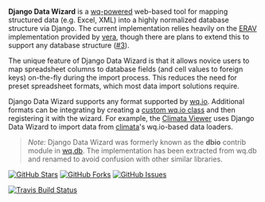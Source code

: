 **Django Data Wizard** is a [wq-powered](https://wq.io/) web-based tool for mapping structured data (e.g. Excel, XML) into a highly normalized database structure via Django.  The current implementation relies heavily on the [ERAV] implementation provided by [vera], though there are plans to extend this to support any database structure ([#3]).

The unique feature of Django Data Wizard is that it allows novice users to map spreadsheet columns to database fields (and cell values to foreign keys) on-the-fly during the import process.  This reduces the need for preset spreadsheet formats, which most data import solutions require.

Django Data Wizard supports any format supported by [wq.io].  Additional formats can be integrating by creating a [custom wq.io class] and then registering it with the wizard.  For example, the [Climata Viewer] uses Django Data Wizard to import data from [climata]'s wq.io-based data loaders.


> *Note:* Django Data Wizard was formerly known as the **dbio** contrib module in [wq.db].  The implementation has been extracted from wq.db and renamed to avoid confusion with other similar libraries.

<!--
[![Latest PyPI Release](https://img.shields.io/pypi/v/data-wizard.svg)](https://pypi.python.org/pypi/data-wizard)
[![Release Notes](https://img.shields.io/github/release/wq/django-data-wizard.svg)](https://github.com/wq/django-data-wizard/releases)
[![License](https://img.shields.io/pypi/l/data-wizard.svg)](https://wq.io/license)
-->
[![GitHub Stars](https://img.shields.io/github/stars/wq/django-data-wizard.svg)](https://github.com/wq/django-data-wizard/stargazers)
[![GitHub Forks](https://img.shields.io/github/forks/wq/django-data-wizard.svg)](https://github.com/wq/django-data-wizard/network)
[![GitHub Issues](https://img.shields.io/github/issues/wq/django-data-wizard.svg)](https://github.com/wq/django-data-wizard/issues)

[![Travis Build Status](https://img.shields.io/travis/wq/django-data-wizard.svg)](https://travis-ci.org/wq/django-data-wizard)
<!--
[![Python Support](https://img.shields.io/pypi/pyversions/data-wizard.svg)](https://pypi.python.org/pypi/data-wizard)
[![Django Support](https://img.shields.io/badge/Django-1.7%2C%201.8-blue.svg)](https://pypi.python.org/pypi/data-wizard)
-->

[ERAV]: https://wq.io/docs/erav
[vera]: https://wq.io/vera
[#3]: https://github.com/wq/django-data-wizard/issues/3
[wq.io]: https://wq.io/wq.io
[wq.db]: https://wq.io/wq.db
[custom wq.io class]: https://wq.io/docs/custom-io
[Climata Viewer]: https://github.com/heigeo/climata-viewer
[climata]: https://github.com/heigeo/climata
